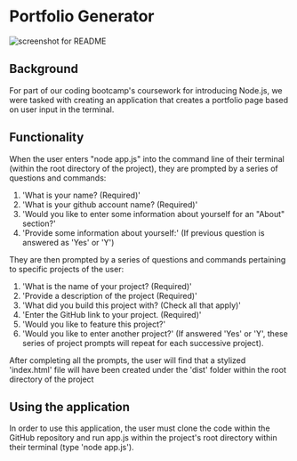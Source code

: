 # Portfolio Generator

![screenshot for README](https://user-images.githubusercontent.com/85750642/138948253-a1e2243c-2b63-4a69-9243-274f9744a332.jpg)

## Background
For part of our coding bootcamp's coursework for introducing Node.js, we were tasked with creating an application that creates a portfolio page based on user input in the terminal.

## Functionality
When the user enters "node app.js" into the command line of their terminal (within the root directory of the project), they are prompted by a series of questions and commands:
1. 'What is your name? (Required)'
2. 'What is your github account name? (Required)'
3. 'Would you like to enter some information about yourself for an "About" section?'
4. 'Provide some information about yourself:' (If previous question is answered as 'Yes' or 'Y')

They are then prompted by a series of questions and commands pertaining to specific projects of the user:
1. 'What is the name of your project? (Required)'
2. 'Provide a description of the project (Required)'
3. 'What did you build this project with? (Check all that apply)'
4. 'Enter the GitHub link to your project. (Required)'
5. 'Would you like to feature this project?'
6. 'Would you like to enter another project?' (If answered 'Yes' or 'Y', these series of project prompts will repeat for each successive project).

After completing all the prompts, the user will find that a stylized 'index.html' file will have been created under the 'dist' folder within the root directory of the project

## Using the application
In order to use this application, the user must clone the code within the GitHub repository and run app.js within the project's root directory within their terminal (type 'node app.js').